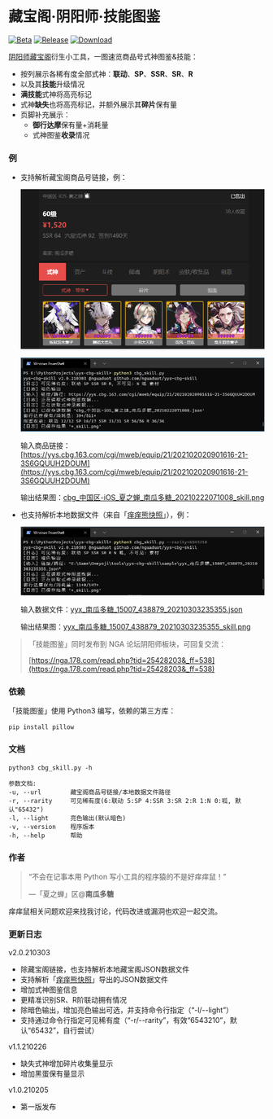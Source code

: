 # 藏宝阁·阴阳师·技能图鉴

[![Beta](https://img.shields.io/badge/Beta-2.0-brightgreen.svg?style=flat-square)](https://github.com/nguaduot/yys-cbg-skill)
[![Release](https://img.shields.io/badge/Release-1.1-brightgreen.svg?style=flat-square)](https://github.com/nguaduot/yys-cbg-skill/releases)
[![Download](https://img.shields.io/badge/Download-EXE-brightgreen.svg?style=flat-square)](dist/%E6%8A%80%E8%83%BD%E5%9B%BE%E9%89%B41.1.exe)

[阴阳师藏宝阁](https://yys.cbg.163.com/)衍生小工具，一图速览商品号式神图鉴&技能：

+ 按列展示各稀有度全部式神：**联动**、**SP**、**SSR**、**SR**、**R**
+ 以及其**技能**升级情况
+ **满技能**式神将高亮标记
+ 式神**缺失**也将高亮标记，并额外展示其**碎片**保有量
+ 页脚补充展示：
  + **御行达摩**保有量+消耗量
  + 式神图鉴**收录**情况

### 例

+ 支持解析藏宝阁商品号链接，例：

  ![cbg_中国区-iOS_夏之蝉_南瓜多糖_20210222071008_screenshot](sample/cbg_中国区-iOS_夏之蝉_南瓜多糖_20210222071008_screenshot.png)
  
  ![cbg_中国区-iOS_夏之蝉_南瓜多糖_20210222071008_cmd](sample/cbg_中国区-iOS_夏之蝉_南瓜多糖_20210222071008_cmd.png)
  
  输入商品链接：[https://yys.cbg.163.com/cgi/mweb/equip/21/202102020901616-21-3S6GQUUH2DOUM](https://yys.cbg.163.com/cgi/mweb/equip/21/202102020901616-21-3S6GQUUH2DOUM)
  
  输出结果图：[cbg_中国区-iOS_夏之蝉_南瓜多糖_20210222071008_skill.png](sample/cbg_中国区-iOS_夏之蝉_南瓜多糖_20210222071008_skill.png)

+ 也支持解析本地数据文件（来自「[痒痒熊快照](https://github.com/OnmyojiX/yyx)」），例：

  ![yyx_南瓜多糖_15007_438879_20210303235355_cmd](sample/yyx_南瓜多糖_15007_438879_20210303235355_cmd.png)

  输入数据文件：[yyx_南瓜多糖_15007_438879_20210303235355.json](sample/yyx_南瓜多糖_15007_438879_20210303235355.json)
  
  输出结果图：[yyx_南瓜多糖_15007_438879_20210303235355_skill.png](sample/yyx_南瓜多糖_15007_438879_20210303235355_skill.png)

> 「技能图鉴」同时发布到 NGA 论坛阴阳师板块，可回复交流：
> 
> [https://nga.178.com/read.php?tid=25428203&_ff=538](https://nga.178.com/read.php?tid=25428203&_ff=538)

### 依赖

「技能图鉴」使用 Python3 编写，依赖的第三方库：

```
pip install pillow
```

### 文档

```
python3 cbg_skill.py -h
```

```
参数文档:
-u, --url        藏宝阁商品号链接/本地数据文件路径
-r, --rarity     可见稀有度(6:联动 5:SP 4:SSR 3:SR 2:R 1:N 0:呱, 默认"65432")
-l, --light      亮色输出(默认暗色)
-v, --version    程序版本
-h, --help       帮助
```

### 作者

> “不会在记事本用 Python 写小工具的程序猿的不是好痒痒鼠！”
>
> —「夏之蝉」区@**南瓜多糖**

痒痒鼠相关问题欢迎来找我讨论，代码改进或漏洞也欢迎一起交流。

### 更新日志

v2.0.210303
+ 除藏宝阁链接，也支持解析本地藏宝阁JSON数据文件
+ 支持解析「[痒痒熊快照](https://github.com/OnmyojiX/yyx)」导出的JSON数据文件
+ 增加式神图鉴信息
+ 更精准识别SR、R阶联动拥有情况
+ 除暗色输出，增加亮色输出可选，并支持命令行指定（“-l/--light”）
+ 支持通过命令行指定可见稀有度（“-r/--rarity”，有效“6543210”，默认“65432”，自行尝试）

v1.1.210226
+ 缺失式神增加碎片收集量显示
+ 增加黑蛋保有量显示

v1.0.210205
+ 第一版发布